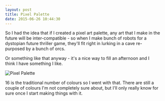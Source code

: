 ```yaml
---
layout: post
title: Pixel Palette
date: 2015-06-26 10:44:30
---
```

So I had the idea that if I created a pixel art palette, any art that I make in the future will be inter-compatible - so when I make bunch of robots for a dystopian future thriller game, they'll fit right in lurking in a cave re-purposed by a bunch of orcs.

Or something like that anyway - it's a nice way to fill an afternoon and I think I have something I like.

![Pixel Palette](http://pictures.subdimension.co.uk/pictures/2015-06-23-Pixel-Palette/2015-06-25-Pixel-Palette.png)

16 is the traditional number of colours so I went with that. There are still a couple of colours I'm not completely sure about, but I'll only really know for sure once I start making things with it.